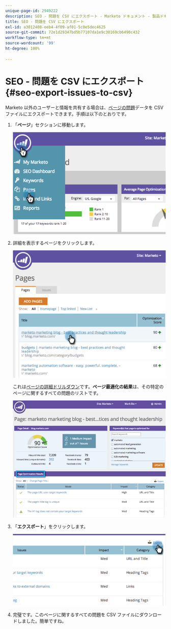 ```yaml
---
unique-page-id: 2949222
description: SEO - 問題を CSV にエクスポート - Marketo ドキュメント - 製品ドキュメント
title: SEO - 問題を CSV にエクスポート
exl-id: a3012408-eeb4-4f09-af01-5c0e5dec4625
source-git-commit: 72e1d29347bd5b77107da1e9c30169cb6490c432
workflow-type: tm+mt
source-wordcount: '99'
ht-degree: 100%

---
```


# SEO - 問題を CSV にエクスポート {#seo-export-issues-to-csv}

Marketo 以外のユーザーと情報を共有する場合は、[ページの問題](/help/marketo/product-docs/additional-apps/seo/pages/seo-understanding-pages.md)データを CSV ファイルにエクスポートできます。手順は以下のとおりです。

1. 「**ページ**」セクションに移動します。

   ![](assets/image2014-9-18-13-3a16-3a5.png)

1. 詳細を表示するページをクリックします。

   ![](assets/image2014-9-18-13-3a16-3a8.png)

   これは[ページの詳細ドリルダウン](/help/marketo/product-docs/additional-apps/seo/pages/seo-using-the-page-detail-drill-down.md)です。**ページ最適化の結果**&#x200B;は、その特定のページに関するすべての問題のリストです。

   ![](assets/image2014-9-18-13-3a16-3a12.png)

1. 「**エクスポート**」をクリックします。

   ![](assets/image2014-9-18-13-3a16-3a39.png)

1. 完璧です。このページに関するすべての問題を CSV ファイルにダウンロードしました。簡単ですね。
